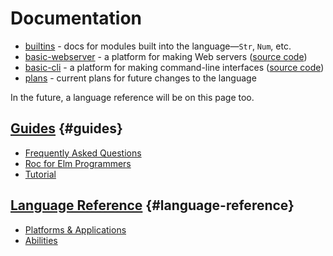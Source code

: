 # Documentation

- [builtins](/builtins) - docs for modules built into the language—`Str`, `Num`, etc.
- [basic-webserver](https://roc-lang.github.io/basic-webserver/) - a platform for making Web servers ([source code](https://github.com/roc-lang/basic-webserver))
- [basic-cli](https://roc-lang.github.io/basic-cli/) - a platform for making command-line interfaces ([source code](https://github.com/roc-lang/basic-cli))
- [plans](/plans) - current plans for future changes to the language

In the future, a language reference will be on this page too.

## [Guides](#guides) {#guides}

- [Frequently Asked Questions](https://www.roc-lang.org/faq.html)
- [Roc for Elm Programmers](https://github.com/roc-lang/roc/blob/main/roc-for-elm-programmers.md)
- [Tutorial](/tutorial)

## [Language Reference](#language-reference) {#language-reference}

- [Platforms & Applications](/platforms)
- [Abilities](/abilities)
